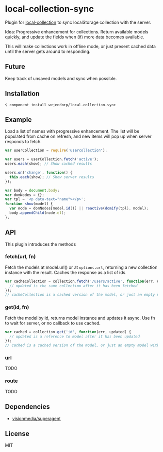 # local-collection-sync
Plugin for [local-collection](https://github.com/wejendorp/local-collection) to
sync localStorage collection with the server.

Idea: Progressive enhancement for collections. Return available models quickly,
and update the fields when (if) more data becomes available.

This will make collections work in offline mode, or just present cached data
until the server gets around to responding.

## Future
Keep track of unsaved models and sync when possible.

## Installation

    $ component install wejendorp/local-collection-sync

## Example
Load a list of names with progressive enhancement. The list will be populated
from cache on refresh, and new items will pop up when server responds to fetch.

```js
var userCollection = require('usercollection');

var users = userCollection.fetch('active');
users.each(show); // Show cached results

users.on('change', function() {
  this.each(show); // Show server results
});

var body = document.body;
var domNodes = {};
var tpl = '<p data-text="name"></p>';
function show(model) {
  var node = domNodes[model.id()] || reactive(domify(tpl), model);
  body.appendChild(node.el);
};
```

## API
This plugin introduces the methods

### fetch(url, fn)
Fetch the models at model.url() or at `options.url`, returning a new collection
instance with the result. Caches the response as a list of ids.

```js
var cacheCollection = collection.fetch('/users/active', function(err, updated) {
  // updated is the same collection after it has been fetched
});
// cacheCollection is a cached version of the model, or just an empty model with the id
```

### get(id, fn)
Fetch the model by id, returns model instance and updates it async. Use fn to
wait for server, or no callback to use cached.

```js
var cached = collection.get('id', function(err, updated) {
  // updated is a reference to model after it has been updated
});
// cached is a cached version of the model, or just an empty model with the id
```

### url
TODO

### route
TODO

## Dependencies
- [visionmedia/superagent](https://github.com/visionmedia/superagent)

## License
MIT
